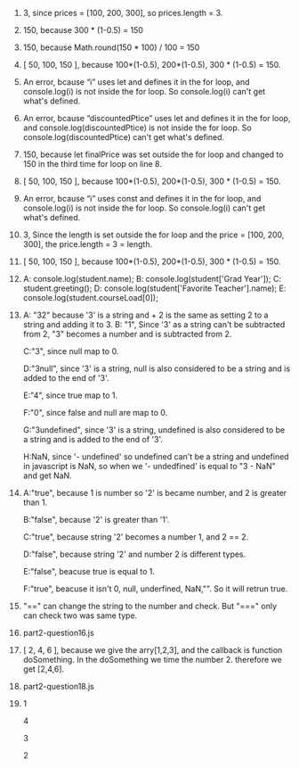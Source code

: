 1. 3, since prices = [100, 200, 300], so prices.length = 3.
2. 150, because 300 * (1-0.5) = 150
3. 150, because Math.round(150 * 100) / 100 = 150
4. [ 50, 100, 150 ], because 100*(1-0.5), 200*(1-0.5), 300 * (1-0.5) = 150.
5. An error, bcause “i” uses let and defines it in the for loop, and console.log(i) is not inside the for loop. So console.log(i) can't get what's defined.
6. An error, bcause “discountedPtice” uses let and defines it in the for loop, and console.log(discountedPtice) is not inside the for loop. So console.log(discountedPtice) can't get what's defined.
7. 150, because let finalPrice was set outside the for loop and changed to 150 in the third time for loop on line 8.
8. [ 50, 100, 150 ], because 100*(1-0.5), 200*(1-0.5), 300 * (1-0.5) = 150.
9.  An error, bcause “i” uses const and defines it in the for loop, and console.log(i) is not inside the for loop. So console.log(i) can't get what's defined.
10. 3, Since the length is set outside the for loop and the price = [100, 200, 300], the price.length = 3 = length.
11. [ 50, 100, 150 ], because 100*(1-0.5), 200*(1-0.5), 300 * (1-0.5) = 150.
12. A: console.log(student.name);
    B: console.log(student['Grad Year']);
    C: student.greeting();
    D: console.log(student['Favorite Teacher'].name);
    E: console.log(student.courseLoad[0]);
13. A: "32" because '3' is a string and + 2 is the same as setting 2 to a string and adding it to 3.
    B: "1", Since '3' as a string can't be subtracted from 2, "3" becomes a number and is subtracted from 2.

    C:"3", since null map to 0.

    D:"3null", since '3' is a string, null is also considered to be a string and is added to the end of '3'.

    E:"4", since true map to 1.

    F:"0", since false and null are map to 0.

    G:"3undefined", since '3' is a string, undefined is also considered to be a string and is added to the end of '3'.

    H:NaN, since '- undefined' so undefined can't be a string and undefined in javascript is NaN, so when we '- undedfined' is equal to "3 - NaN" and get NaN.

14. A:"true", because 1 is number  so '2' is became number, and 2 is greater than 1.
    
    B:"false", because '2' is greater than '1'.

    C:"true", because string '2' becomes a number 1, and 2 == 2.

    D:"false", because string '2' and number 2 is different types.

    E:"false", beacuse true is equal to 1.

    F:"true", beacuse it isn't 0, null, underfined, NaN,"". So it will retrun true.
15. "==" can change the string to the number and check. But "===" only can check two was same type.
16. part2-question16.js
17. [ 2, 4, 6 ], because we give the arry[1,2,3], and the callback is function doSomething. In the doSomething we time the number 2. therefore we get [2,4,6].
18. part2-question18.js
19. 1
    
    4

    3
    
    2